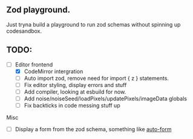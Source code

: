 ## Zod playground.

Just tryna build a playground to run zod schemas without spinning up codesandbox.

## TODO: 
- [ ] Editor frontend
    - [x] CodeMirror intergration
    - [ ] Auto import zod, remove need for import { z } statements.
    - [ ] Fix editor styling, display errors and stuff
    - [ ] Add compiler, looking at esbuild for now.
    - [ ] Add noise/noiseSeed/loadPixels/updatePixels/imageData globals
    - [ ] Fix backticks in code messing stuff up

Misc
- [ ] Display a form from the zod schema, something like [auto-form](https://github.com/vantezzen/auto-form)
